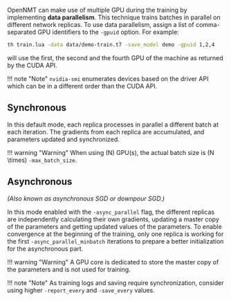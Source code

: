 OpenNMT can make use of multiple GPU during the training by implementing **data parallelism**. This technique trains batches in parallel on different network replicas. To use data parallelism, assign a list of comma-separated GPU identifiers to the `-gpuid` option. For example:

```bash
th train.lua -data data/demo-train.t7 -save_model demo -gpuid 1,2,4
```

will use the first, the second and the fourth GPU of the machine as returned by the CUDA API.

!!! note "Note"
    `nvidia-smi` enumerates devices based on the driver API which can be in a different order than the CUDA API.

## Synchronous

In this default mode, each replica processes in parallel a different batch at each iteration. The gradients from each replica are accumulated, and parameters updated and synchronized.

!!! warning "Warning"
    When using \(N\) GPU(s), the actual batch size is \(N \times\) `-max_batch_size`.

## Asynchronous

*(Also known as asynchronous SGD or downpour SGD.)*

In this mode enabled with the `-async_parallel` flag, the different replicas are independently
calculating their own gradients, updating a master copy of the parameters and getting updated values
of the parameters. To enable convergence at the beginning of the training, only one replica is working for the first `-async_parallel_minbatch` iterations to prepare a better initialization for the asynchronous part.

!!! warning "Warning"
    A GPU core is dedicated to store the master copy of the parameters and is not used for training.

!!! note "Note"
    As training logs and saving require synchronization, consider using higher `-report_every` and `-save_every` values.
